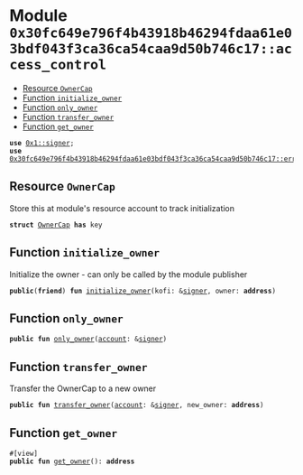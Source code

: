 
<a id="0x30fc649e796f4b43918b46294fdaa61e03bdf043f3ca36ca54caa9d50b746c17_access_control"></a>

# Module `0x30fc649e796f4b43918b46294fdaa61e03bdf043f3ca36ca54caa9d50b746c17::access_control`



-  [Resource `OwnerCap`](#0x30fc649e796f4b43918b46294fdaa61e03bdf043f3ca36ca54caa9d50b746c17_access_control_OwnerCap)
-  [Function `initialize_owner`](#0x30fc649e796f4b43918b46294fdaa61e03bdf043f3ca36ca54caa9d50b746c17_access_control_initialize_owner)
-  [Function `only_owner`](#0x30fc649e796f4b43918b46294fdaa61e03bdf043f3ca36ca54caa9d50b746c17_access_control_only_owner)
-  [Function `transfer_owner`](#0x30fc649e796f4b43918b46294fdaa61e03bdf043f3ca36ca54caa9d50b746c17_access_control_transfer_owner)
-  [Function `get_owner`](#0x30fc649e796f4b43918b46294fdaa61e03bdf043f3ca36ca54caa9d50b746c17_access_control_get_owner)


<pre><code><b>use</b> <a href="">0x1::signer</a>;
<b>use</b> <a href="errors.md#0x30fc649e796f4b43918b46294fdaa61e03bdf043f3ca36ca54caa9d50b746c17_errors">0x30fc649e796f4b43918b46294fdaa61e03bdf043f3ca36ca54caa9d50b746c17::errors</a>;
</code></pre>



<a id="0x30fc649e796f4b43918b46294fdaa61e03bdf043f3ca36ca54caa9d50b746c17_access_control_OwnerCap"></a>

## Resource `OwnerCap`

Store this at module's resource account to track initialization


<pre><code><b>struct</b> <a href="access_control.md#0x30fc649e796f4b43918b46294fdaa61e03bdf043f3ca36ca54caa9d50b746c17_access_control_OwnerCap">OwnerCap</a> <b>has</b> key
</code></pre>



<a id="0x30fc649e796f4b43918b46294fdaa61e03bdf043f3ca36ca54caa9d50b746c17_access_control_initialize_owner"></a>

## Function `initialize_owner`

Initialize the owner - can only be called by the module publisher


<pre><code><b>public</b>(<b>friend</b>) <b>fun</b> <a href="access_control.md#0x30fc649e796f4b43918b46294fdaa61e03bdf043f3ca36ca54caa9d50b746c17_access_control_initialize_owner">initialize_owner</a>(kofi: &<a href="">signer</a>, owner: <b>address</b>)
</code></pre>



<a id="0x30fc649e796f4b43918b46294fdaa61e03bdf043f3ca36ca54caa9d50b746c17_access_control_only_owner"></a>

## Function `only_owner`



<pre><code><b>public</b> <b>fun</b> <a href="access_control.md#0x30fc649e796f4b43918b46294fdaa61e03bdf043f3ca36ca54caa9d50b746c17_access_control_only_owner">only_owner</a>(<a href="">account</a>: &<a href="">signer</a>)
</code></pre>



<a id="0x30fc649e796f4b43918b46294fdaa61e03bdf043f3ca36ca54caa9d50b746c17_access_control_transfer_owner"></a>

## Function `transfer_owner`

Transfer the OwnerCap to a new owner


<pre><code><b>public</b> <b>fun</b> <a href="access_control.md#0x30fc649e796f4b43918b46294fdaa61e03bdf043f3ca36ca54caa9d50b746c17_access_control_transfer_owner">transfer_owner</a>(<a href="">account</a>: &<a href="">signer</a>, new_owner: <b>address</b>)
</code></pre>



<a id="0x30fc649e796f4b43918b46294fdaa61e03bdf043f3ca36ca54caa9d50b746c17_access_control_get_owner"></a>

## Function `get_owner`



<pre><code>#[view]
<b>public</b> <b>fun</b> <a href="access_control.md#0x30fc649e796f4b43918b46294fdaa61e03bdf043f3ca36ca54caa9d50b746c17_access_control_get_owner">get_owner</a>(): <b>address</b>
</code></pre>

